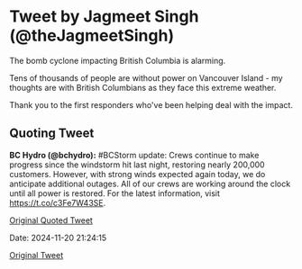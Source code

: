 # Tweet by Jagmeet Singh (@theJagmeetSingh)

The bomb cyclone impacting British Columbia is alarming.

Tens of thousands of people are without power on Vancouver Island - my thoughts are with British Columbians as they face this extreme weather.

Thank you to the first responders who've been helping deal with the impact.

## Quoting Tweet

**BC Hydro (@bchydro):** #BCStorm update: Crews continue to make progress since the windstorm hit last night, restoring nearly 200,000 customers. However, with strong winds expected again today, we do anticipate additional outages. All of our crews are working around the clock until all power is restored. For the latest information, visit https://t.co/c3Fe7W43SE.

[Original Quoted Tweet](https://x.com/bchydro/status/1859303067931279669)

Date: 2024-11-20 21:24:15

[Original Tweet](https://x.com/theJagmeetSingh/status/1859347047905886262)
